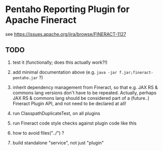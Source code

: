 # Pentaho Reporting Plugin for Apache Fineract

see https://issues.apache.org/jira/browse/FINERACT-1127


## TODO

1. test it (functionally; does this actually work?!)

1. add minimal documentation above (e.g. `java -jar f.jar;fineract-pentaho.jar` ?)

1. inherit dependency management from Fineract, so that e.g.
   JAX RS & commons lang versions don't have to be repeated.
   Actually, perhaps JAX RS & commons lang should be considered
   part of a (future..) Fineract Plugin API, and not need to be declared at all!

1. run ClasspathDuplicateTest, on all plugins

1. run Fineract code style checks against plugin code like this

1. how to avoid files("../") ?

1. build standalone "service", not just "plugin"
